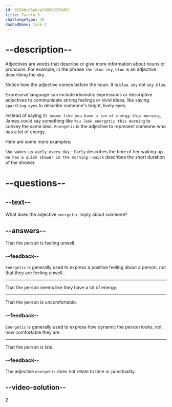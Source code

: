 ```yaml
---
id: 6556bc95e6ce5d850d37dd07
title: Tarefa 3
challengeType: 19
dashedName: task-3
---
```


# --description--

Adjectives are words that describe or give more information about nouns or pronouns. For example, in the phrase `the blue sky`, `blue` is an adjective describing the sky.

Notice how the adjective comes before the noun. It is `blue sky` not `sky blue`.

Expressive language can include idiomatic expressions or descriptive adjectives to communicate strong feelings or vivid ideas, like saying `sparkling eyes` to describe someone's bright, lively eyes.

Instead of saying `It seems like you have a ton of energy this morning`, James could say something like `You look energetic this morning` to convey the same idea. `Energetic` is the adjective to represent someone who has a lot of energy.

Here are some more examples:

`She wakes up early every day` - `Early` describes the time of her waking up. `He has a quick shower in the morning` - `Quick` describes the short duration of the shower.

# --questions--

## --text--

What does the adjective `energetic` imply about someone?

## --answers--

That the person is feeling unwell.

### --feedback--

`Energetic` is generally used to express a positive feeling about a person, not that they are feeling unwell..

---

That the person seems like they have a lot of energy.

---

That the person is uncomfortable.

### --feedback--

`Energetic` is generally used to express how dynamic the person looks, not how comfortable they are.

---

That the person is late.

### --feedback--

The adjective `energetic` does not relate to time or punctuality.

## --video-solution--

2
